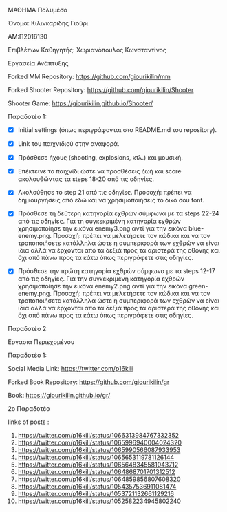 ΜΑΘΗΜΑ Πολυμέσα

Όνομα: Κιλινκαριδης Γιούρι

ΑΜ:Π2016130

Επιβλέπων Καθηγητής: Χωριανόπουλος Κωνσταντίνος

Εργασεία Ανάπτυξης

Forked ΜΜ Repository: https://github.com/giourikilin/mm

Forked Shooter Repository: https://github.com/giourikilin/Shooter

Shooter Game: https://giourikilin.github.io/Shooter/

Παραδοτέο 1:

- [x]  Initial settings (όπως περιγράφονται στο README.md του repository).
- [x]  Link του παιχνιδιού στην αναφορά.
- [x]  Πρόσθεσε ήχους (shooting, explosions, κτλ.) και μουσική.
- [x]  Επέκτεινε το παιχνίδι ώστε να προσθέσεις ζωή και score ακολουθώντας τα steps 18-20 από τις οδηγίες.
- [x]  Ακολούθησε το step 21 από τις οδηγίες. Προσοχή: πρέπει να δημιουργήσεις από εδώ και να χρησιμοποιήσεις το δικό σου font.
       
- [x]  Πρόσθεσε τη δεύτερη κατηγορία εχθρών σύμφωνα με τα steps 22-24 από τις οδηγίες. Για τη συγκεκριμένη κατηγορία 
       εχθρών χρησιμοποίησε την εικόνα enemy3.png αντί για την εικόνα blue-enemy.png. Προσοχή: πρέπει να μελετήσετε 
       τον κώδικα και να τον τροποποιήσετε κατάλληλα ώστε η συμπεριφορά των εχθρών να είναι ίδια αλλά να έρχονται 
       από τα δεξιά προς τα αριστερά της οθόνης και όχι από πάνω προς τα κάτω όπως περιγράφετε στις οδηγίες.
       
- [x]  Πρόσθεσε την πρώτη κατηγορία εχθρών σύμφωνα με τα steps 12-17 από τις οδηγίες. Για την συγκεκριμένη κατηγορία 
       εχθρών χρησιμοποίησε την εικόνα enemy2.png αντί για την εικόνα green-enemy.png. Προσοχή: πρέπει να μελετήσετε 
       τον κώδικα και να τον τροποποιήσετε κατάλληλα ώστε η συμπεριφορά των εχθρών να είναι ίδια αλλά να έρχονται 
       από τα δεξιά προς τα αριστερά της οθόνης και όχι από πάνω προς τα κάτω όπως περιγράφετε στις οδηγίες.


Παραδοτέο 2:

Εργασια Περιεχομένου

Παραδοτέο 1:

Social Media Link: https://twitter.com/p16kili

Forked Book Repository: https://github.com/giourikilin/gr

Book: https://giourikilin.github.io/gr/


2o Παραδοτέο

links of  posts :
1) https://twitter.com/p16kili/status/1066313984767332352
2) https://twitter.com/p16kili/status/1065996940004024320
3) https://twitter.com/p16kili/status/1065990566087933953
4) https://twitter.com/p16kili/status/1065653119781126144
5) https://twitter.com/p16kili/status/1065648345581043712
6) https://twitter.com/p16kili/status/1064868701701312512
7) https://twitter.com/p16kili/status/1064859856807608320
8) https://twitter.com/p16kili/status/1054357536911081474
9) https://twitter.com/p16kili/status/1053721132661129216
10) https://twitter.com/p16kili/status/1052582234945802240
